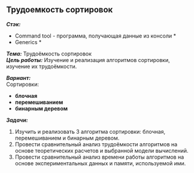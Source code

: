 ## Трудоемкость сортировок

***Стэк:*** 
* Command tool - программа, получающая данные из консоли * 
* Generics * 

***Тема:*** Трудоёмкость сортировок  
***Цель работы:*** Изучение и реализация алгоритмов сортировки, изучение их трудоёмкости.  

***Вариант:***  
Сортировки:  
* **блочная**  
* **перемешиванием**  
* **бинарным деревом**  

***Задачи:***
1. Изучить и реализовать 3 алгоритма сортировки: блочная, перемешиванием и бинарным деревом.  
2. Провести сравнительный анализ трудоёмкости алгоритмов на основе теоретических расчетов и выбранной модели вычислений.  
3. Провести сравнительный анализ времени работы алгоритмов на основе экспериментальных данных и памяти, используемой ими.  

